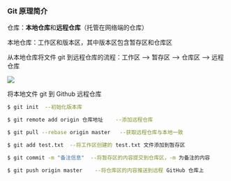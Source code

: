 ### Git 原理简介

仓库：**本地仓库**和**远程仓库**（托管在网络端的仓库）

本地仓库：工作区和版本区，其中版本区包含暂存区和仓库区

从本地仓库将文件 git 到远程仓库的流程：工作区 --> 暂存区 --> 仓库区 --> 远程仓库

![](C:\Users\lengxu32110\Desktop\git原理图.png)

将本地文件 git 到 Github 远程仓库

```bash
$ git init	--初始化版本库

$ git remote add origin 仓库地址	--添加远程仓库

$ git pull --rebase origin master	--获取远程仓库与本地一致

$ git add test.txt	--将工作区创建的 test.txt 文件添加到暂存区

$ git commit -m "备注信息"	--将暂存区的内容提交到仓库区，-m 为备注的内容

$ git push origin master	--将仓库区的内容推送到远程 GitHub 仓库上
```

